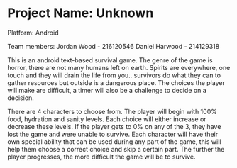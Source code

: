 # Project Name: Unknown
Platform: Android 

Team members:
Jordan Wood - 216120546
Daniel Harwood - 214129318

This is an android text-based survival game. The genre of the game is horror, there are not many humans left on earth. Spirits are everywhere, one touch and they will drain the life from you.. survivors do what they can to gather resources but outside is a dangerous place. The choices the player will make are difficult, a timer will also be a challenge to decide on a decision. 

There are 4 characters to choose from. The player will begin with 100% food, hydration and sanity levels. Each choice will either increase or decrease these levels. If the player gets to 0% on any of the 3, they have lost the game and were unable to survive. Each character will have their own special ability that can be used during any part of the game, this will help them choose a correct choice and skip a certain part. The further the player progresses, the more difficult the game will be to survive. 
